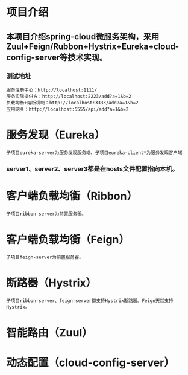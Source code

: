 # 项目介绍
## 本项目介绍spring-cloud微服务架构，采用Zuul+Feign/Rubbon+Hystrix+Eureka+cloud-config-server等技术实现。 ##
### 测试地址 ###
`服务注册中心：http://localhost:1111/`<br/>
`服务实际提供方：http://localhost:2223/add?a=1&b=2`<br/>
`负载均衡+熔断机制：http://localhost:3333/add?a=1&b=2`<br/>
`应用网关：http://localhost:5555/api/add?a=1&b=2`<br/>
# 服务发现（Eureka）
`子项目eureka-server为服务发现服务端、子项目eureka-client*为服务发现客户端`
### server1、server2、server3都是在hosts文件配置指向本机。 ###
# 客户端负载均衡（Ribbon）
`子项目ribbon-server为前置服务器。`
# 客户端负载均衡（Feign）
`子项目feign-server为前置服务器。`
# 断路器（Hystrix）
`子项目ribbon-server、feign-server都支持Hystrix断路器。Feign天然支持Hystrix。`
# 智能路由（Zuul）

# 动态配置（cloud-config-server）
